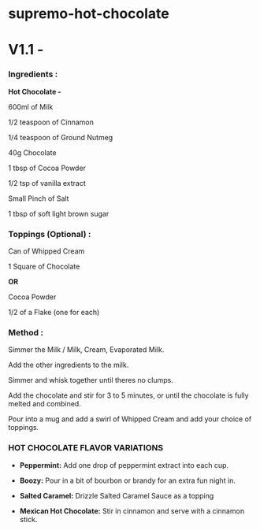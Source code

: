 # supremo-hot-chocolate

# **V1.1 -**

### Ingredients :

**Hot Chocolate -**

600ml of Milk 

1/2 teaspoon of Cinnamon

1/4 teaspoon of Ground Nutmeg

40g Chocolate

1 tbsp of Cocoa Powder 

1/2 tsp of vanilla extract

Small Pinch of Salt

1 tbsp of soft light brown sugar 



### Toppings (Optional) :

Can of Whipped Cream

1 Square of Chocolate  

**OR** 

Cocoa Powder

1/2 of a Flake (one for each)


### Method :

Simmer the Milk / Milk, Cream, Evaporated Milk. 

Add the other ingredients to the milk. 

Simmer and whisk together until theres no clumps.

Add the chocolate and stir for 3 to 5 minutes, or until the chocolate is fully melted and combined.

Pour into a mug and add a swirl of Whipped Cream and add your choice of toppings.



### HOT CHOCOLATE FLAVOR VARIATIONS

* **Peppermint:** Add one drop of peppermint extract into each cup.

* **Boozy:** Pour in a bit of bourbon or brandy for an extra fun night in.

* **Salted Caramel:** Drizzle Salted Caramel Sauce as a topping 

* **Mexican Hot Chocolate:** Stir in cinnamon and serve with a cinnamon stick.
